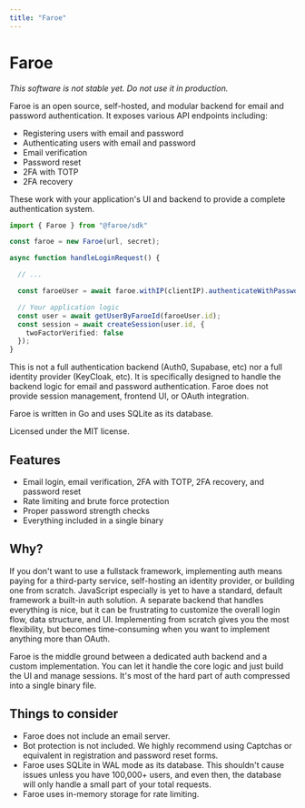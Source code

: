 ```yaml
---
title: "Faroe"
---
```


# Faroe

*This software is not stable yet. Do not use it in production.*

Faroe is an open source, self-hosted, and modular backend for email and password authentication. It exposes various API endpoints including:

- Registering users with email and password
- Authenticating users with email and password
- Email verification
- Password reset
- 2FA with TOTP
- 2FA recovery

These work with your application's UI and backend to provide a complete authentication system.

```ts
import { Faroe } from "@faroe/sdk"

const faroe = new Faroe(url, secret);

async function handleLoginRequest() {

  // ...

  const faroeUser = await faroe.withIP(clientIP).authenticateWithPassword(email, password);

  // Your application logic
  const user = await getUserByFaroeId(faroeUser.id);
  const session = await createSession(user.id, {
    twoFactorVerified: false
  });
}
```

This is not a full authentication backend (Auth0, Supabase, etc) nor a full identity provider (KeyCloak, etc). It is specifically designed to handle the backend logic for email and password authentication. Faroe does not provide session management, frontend UI, or OAuth integration.

Faroe is written in Go and uses SQLite as its database.

Licensed under the MIT license.

## Features

- Email login, email verification, 2FA with TOTP, 2FA recovery, and password reset
- Rate limiting and brute force protection
- Proper password strength checks
- Everything included in a single binary

## Why?

If you don't want to use a fullstack framework, implementing auth means paying for a third-party service, self-hosting an identity provider, or building one from scratch. JavaScript especially is yet to have a standard, default framework a built-in auth solution. A separate backend that handles everything is nice, but it can be frustrating to customize the overall login flow, data structure, and UI. Implementing from scratch gives you the most flexibility, but becomes time-consuming when you want to implement anything more than OAuth.

Faroe is the middle ground between a dedicated auth backend and a custom implementation. You can let it handle the core logic and just build the UI and manage sessions. It's most of the hard part of auth compressed into a single binary file.

## Things to consider

- Faroe does not include an email server.
- Bot protection is not included. We highly recommend using Captchas or equivalent in registration and password reset forms.
- Faroe uses SQLite in WAL mode as its database. This shouldn't cause issues unless you have 100,000+ users, and even then, the database will only handle a small part of your total requests.
- Faroe uses in-memory storage for rate limiting.
